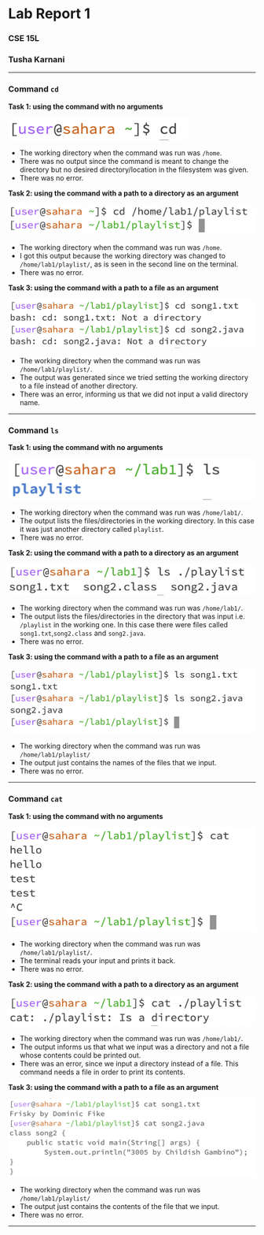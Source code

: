 # Lab Report 1
### CSE 15L 
### Tusha Karnani

---

### **Command `cd`**

**Task 1: using the command with no arguments**

![Image](11.png)

- The working directory when the command was run was `/home`.
- There was no output since the command is meant to change the directory but no desired directory/location in the filesystem was given.
- There was no error.

**Task 2: using the command with a path to a directory as an argument**

![Image](12.png)

- The working directory when the command was run was `/home`.
- I got this output because the working directory was changed to `/home/lab1/playlist/`, as is seen in the second line on the terminal.
- There was no error.

**Task 3: using the command with a path to a file as an argument**

![Image](13.png)

- The working directory when the command was run was `/home/lab1/playlist/`.
- The output was generated since we tried setting the working directory to a file instead of another directory.
- There was an error, informing us that we did not input a valid directory name.

---

### **Command `ls`**

**Task 1: using the command with no arguments**

![Image](21.png)

- The working directory when the command was run was `/home/lab1/`.
- The output lists the files/directories in the working directory. In this case it was just another directory called `playlist`.
- There was no error.

**Task 2: using the command with a path to a directory as an argument**

![Image](22.png)

- The working directory when the command was run was `/home/lab1/`.
- The output lists the files/directories in the directory that was input i.e. `/playlist` in the working one. In this case there were files called `song1.txt`,`song2.class` and `song2.java`.
- There was no error.

**Task 3: using the command with a path to a file as an argument**

![Image](23.png)

- The working directory when the command was run was `/home/lab1/playlist/`
- The output just contains the names of the files that we input.
- There was no error.

---

### **Command `cat`**

**Task 1: using the command with no arguments**

![Image](31.png)

- The working directory when the command was run was `/home/lab1/playlist/`.
- The terminal reads your input and prints it back.
- There was no error.

**Task 2: using the command with a path to a directory as an argument**

![Image](32.png)

- The working directory when the command was run was `/home/lab1/`.
- The output informs us that what we input was a directory and not a file whose contents could be printed out.
- There was an error, since we input a directory instead of a file. This command needs a file in order to print its contents.

**Task 3: using the command with a path to a file as an argument**

![Image](33(2).png)

- The working directory when the command was run was `/home/lab1/playlist/`
- The output just contains the contents of the file that we input.
- There was no error.

---
